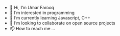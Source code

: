 - 👋 Hi, I’m Umar Farooq
- 👀 I’m interested in programming 
- 🌱 I’m currently learning Javascript, C++
- 💞️ I’m looking to collaborate on open source projects
- 📫 How to reach me ...

<!---
Umar53067/Umar53067 is a ✨ special ✨ repository because its `README.md` (this file) appears on your GitHub profile.
You can click the Preview link to take a look at your changes.
--->
